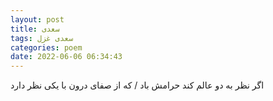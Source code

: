 ```yaml
---
layout: post
title: سعدی
tags: سعدی غزل
categories: poem
date: 2022-06-06 06:34:43
---
```


اگر نظر به دو عالم کند حرامش باد / که از صفای درون با یکی نظر دارد
